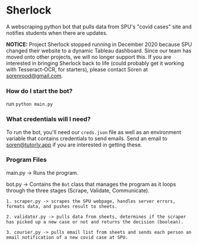 # Sherlock
A webscraping python bot that pulls data from SPU's "covid cases" site and notifies students when there are updates.

**NOTICE:** Project Sherlock stopped running in December 2020 because SPU changed their website to a dynamic Tableau dashboard. Since our team has moved onto other projects, we will no longer support this. If you are interested in bringing Sherlock back to life (could probably get it working with Tesseract-OCR, for starters), please contact Soren at sorenrood@gmail.com.

### How do I start the bot?
run `python main.py`

### What credentials will I need?
To run the bot, you'll need our `creds.json` file as well as an environment variable that contains credentials to send emails. Send an email to soren@tutorly.app if you are interested in getting these.

### Program Files
main.py -> Runs the program.

bot.py -> Contains the `Bot` class that manages the program as it loops through the three stages (Scrape, Validate, Communicate).

    1. scraper.py -> scrapes the SPU webpage, handles server errors, formats data, and pushes result to sheets.
    
    2. validator.py -> pulls data from sheets, determines if the scraper has picked up a new case or not and returns the decision (boolean).
    
    3. courier.py -> pulls email list from sheets and sends each person an email notification of a new covid case at SPU.
